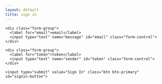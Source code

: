 ```yaml
---
layout: default
title: sign in
---
```


<div>
  <form action="/" id="signin">

    <div class="form-group">
      <label for="email">email</label>
      <input type="text" name="message" id="email" class="form-control">
    </div>

    <div class="form-group">
      <label for="token">token</label>
      <input type="text" name="sender" id="token" class="form-control">
    </div>

    <input type="submit" value="Sign In" class="btn btn-primary" id="signin-button">

  </form>
</div>
